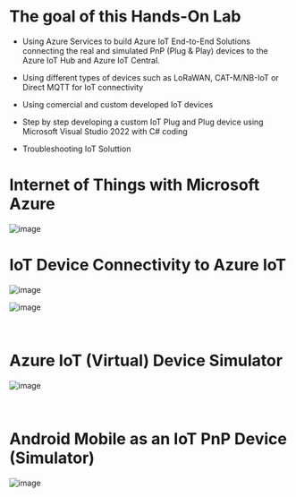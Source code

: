<h1>The goal of this Hands-On Lab</h1>

  
  <ul>
    <li><p>Using Azure Services to build Azure IoT End-to-End Solutions connecting the real and simulated PnP (Plug & Play) devices to the Azure IoT Hub and Azure IoT Central.</p></li>
    <li><p>Using different types of devices such as LoRaWAN, CAT-M/NB-IoT or Direct MQTT for IoT connectivity</p></li>
    <li><p>Using comercial and custom developed IoT devices</p></li>
    <li><p>Step by step developing a custom IoT Plug and Plug device using Microsoft Visual Studio 2022 with C# coding</p></li> 
    <li><p>Troubleshooting IoT Soluttion</p></li> 
   </ul>
  
  
  
  
  

<h1>Internet of Things with Microsoft Azure</h1>


![image](https://github.com/romankiss/R-IoT/assets/30365471/a008a852-cc98-450a-8ddc-be3af4d6a7d9)


<h1>IoT Device Connectivity to Azure IoT</h1>

![image](https://github.com/romankiss/R-IoT/assets/30365471/70e0096b-2084-492f-bf3f-e60df24600b1)

![image](https://github.com/romankiss/R-IoT/assets/30365471/6ad1d1d6-8c5a-4a75-b126-49a68c996226)


<br />
<h1>Azure IoT (Virtual) Device Simulator</h1>

![image](https://github.com/romankiss/R-IoT/assets/30365471/fcad2717-3d72-4f0f-9c95-d46cd3f50190)

<br />
<h1>Android Mobile as an IoT PnP Device (Simulator)</h1>

![image](https://github.com/romankiss/R-IoT/assets/30365471/11fbd8f6-b855-4f50-b70e-076eead0d8ec)

